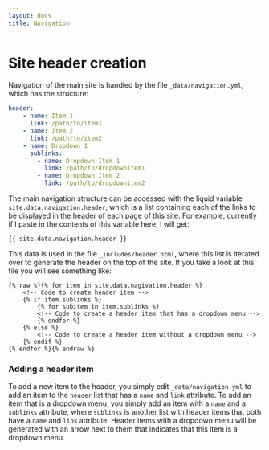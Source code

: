 ```yaml
---
layout: docs
title: Navigation
---
```


# Site header creation

Navigation of the main site is handled by the file `_data/navigation.yml`, which has the structure:

```yaml
header:
    - name: Item 1
      link: /path/to/item1
    - name: Item 2
      link: /path/to/item2
    - name: Dropdown 1
      sublinks:
        - name: Dropdown Item 1
          link: /path/to/dropdownitem1
        - name: Dropdown Item 2
          link: /path/to/dropdownitem2
```

The main navigation structure can be accessed with the liquid variable `site.data.navigation.header`, which is a list containing each of the links to be displayed in the header of each page of this site. For example, currently if I paste in the contents of this variable here, I will get:

```
{{ site.data.navigation.header }}
```

This data is used in the file `_includes/header.html`, where this list is iterated over to generate the header on the top of the site. If you take a look at this file you will see something like:

```liquid
{% raw %}{% for item in site.data.nagivation.header %}
    <!-- Code to create header item -->
    {% if item.sublinks %}
        {% for subitem in item.sublinks %}
        <!-- Code to create a header item that has a dropdown menu -->
        {% endfor %}
    {% else %}
        <!-- Code to create a header item without a dropdown menu -->
    {% endif %}
{% endfor %}{% endraw %}
```

### Adding a header item

To add a new item to the header, you simply edit `_data/navigation.yml` to add an item to the `header` list that has a `name` and `link` attribute. To add an item that is a dropdown menu, you simply add an item with a `name` and a `sublinks` attribute, where `sublinks` is another list with header items that both have a `name` and `link` attribute. Header items with a dropdown menu will be generated with an arrow next to them that indicates that this item is a dropdown menu.